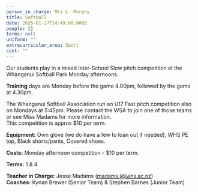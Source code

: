 ```yaml
---
person_in_charge: Mrs L. Murphy
title: Softball
date: 2025-01-27T14:49:00.000Z
people: []
terms: null
uniform: ""
extracurricular_area: Sport
cost: ""
---
```

Our students play in a mixed Inter-School Slow pitch competition at the Whanganui Softball Park Monday afternoons.

**Training** days are Monday before the game 4.00pm, followed by the game at 4.30pm.  

The Whanganui Softball Association run an U17 Fast pitch competition also on Mondays at 5:45pm.  Please contact the WSA to join one of those teams or see Miss Madams for more information.  
This competition is approx $10 per term.

**Equipment:** Own glove (we do have a few to loan out if needed), WHS PE top, Black   shorts/pants, Covered shoes.

**Costs:** Monday afternoon competition - $10 per term.  

**Terms:** 1 & 4 

**Teacher in Charge:** Jesse Madams (madams.j@whs.ac.nz)  
**Coaches:** Kynan Brewer (Senior Team) & Stephen Barnes (Junior Team)
